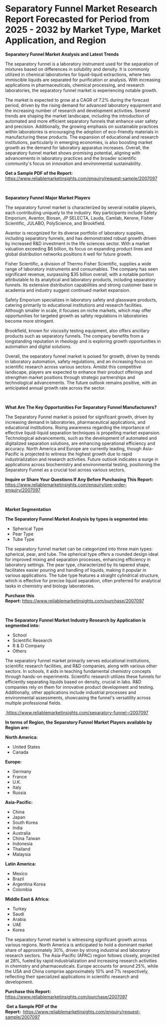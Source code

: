 <p><h1>Separatory Funnel Market Research Report Forecasted for Period from 2025 -  2032 by Market Type, Market Application, and Region</h1></p><p><strong>Separatory Funnel Market Analysis and Latest Trends</strong></p>
<p><p>The separatory funnel is a laboratory instrument used for the separation of mixtures based on differences in solubility and density. It is commonly utilized in chemical laboratories for liquid-liquid extractions, where two immiscible liquids are separated for purification or analysis. With increasing applications in pharmaceuticals, chemical processing, and research laboratories, the separatory funnel market is experiencing notable growth.</p><p>The market is expected to grow at a CAGR of 7.2% during the forecast period, driven by the rising demand for advanced laboratory equipment and the increasing number of research and development activities. Several trends are shaping the market landscape, including the introduction of automated and more efficient separatory funnels that enhance user safety and precision. Additionally, the growing emphasis on sustainable practices within laboratories is encouraging the adoption of eco-friendly materials in manufacturing these products. The expansion of educational and research institutions, particularly in emerging economies, is also boosting market growth as the demand for laboratory apparatus increases. Overall, the separatory funnel market shows promising potential, aligning with advancements in laboratory practices and the broader scientific community's focus on innovation and environmental sustainability.</p></p>
<p><strong>Get a Sample PDF of the Report:&nbsp;</strong> <a href="https://www.reliablemarketinsights.com/enquiry/request-sample/2007097?utm_campaign=3455&utm_medium=2&utm_source=Github&utm_content=ia&utm_term=15042025&utm_id=separatory-funnel">https://www.reliablemarketinsights.com/enquiry/request-sample/2007097</a></p>
<p>&nbsp;</p>
<p><strong>Separatory Funnel Major Market Players</strong></p>
<p><p>The separatory funnel market is characterized by several notable players, each contributing uniquely to the industry. Key participants include Safety Emporium, Avantor, Biosan, JP SELECTA, Lauda, Camlab, Kerone, Fisher Scientific, JULABO, PolyScience, and Brookfield.</p><p>Avantor is recognized for its diverse portfolio of laboratory supplies, including separatory funnels, and has demonstrated robust growth driven by increased R&D investment in the life sciences sector. With a market valuation exceeding $6 billion, its focus on expanding product lines and global distribution networks positions it well for future growth.</p><p>Fisher Scientific, a division of Thermo Fisher Scientific, supplies a wide range of laboratory instruments and consumables. The company has seen significant revenue, surpassing $35 billion overall, with a notable portion attributable to its analytical and laboratory products, including separatory funnels. Its extensive distribution capabilities and strong customer base in academia and industry suggest continued market expansion.</p><p>Safety Emporium specializes in laboratory safety and glassware products, catering primarily to educational institutions and research facilities. Although smaller in scale, it focuses on niche markets, which may offer opportunities for targeted growth as safety regulations in laboratories become more stringent.</p><p>Brookfield, known for viscosity testing equipment, also offers ancillary products such as separatory funnels. The company benefits from a longstanding reputation in rheology and is exploring growth opportunities in automation and digital solutions.</p><p>Overall, the separatory funnel market is poised for growth, driven by trends in laboratory automation, safety regulations, and an increasing focus on scientific research across various sectors. Amidst this competitive landscape, players are expected to enhance their product offerings and strengthen market positions through strategic partnerships and technological advancements. The future outlook remains positive, with an anticipated annual growth rate across the sector.</p></p>
<p>&nbsp;</p>
<p><strong>What Are The Key Opportunities For Separatory Funnel Manufacturers?</strong></p>
<p><p>The Separatory Funnel market is poised for significant growth, driven by increasing demand in laboratories, pharmaceutical applications, and educational institutions. Rising awareness regarding the importance of effective liquid-liquid separation techniques is propelling market expansion. Technological advancements, such as the development of automated and digitalized separation solutions, are enhancing operational efficiency and accuracy. North America and Europe are currently leading, though Asia-Pacific is projected to witness the highest growth due to rapid industrialization and research activities. Future outlook indicates a surge in applications across biochemistry and environmental testing, positioning the Separatory Funnel as a crucial tool across various sectors.</p></p>
<p><strong>Inquire or Share Your Questions If Any Before Purchasing This Report:</strong> <a href="https://www.reliablemarketinsights.com/enquiry/pre-order-enquiry/2007097?utm_campaign=3455&utm_medium=2&utm_source=Github&utm_content=ia&utm_term=15042025&utm_id=separatory-funnel">https://www.reliablemarketinsights.com/enquiry/pre-order-enquiry/2007097</a></p>
<p>&nbsp;</p>
<p><strong>Market Segmentation</strong></p>
<p><strong>The Separatory Funnel Market Analysis by types is segmented into:</strong></p>
<p><ul><li>Spherical Type</li><li>Pear Type</li><li>Tube Type</li></ul></p>
<p><p>The separatory funnel market can be categorized into three main types: spherical, pear, and tube. The spherical type offers a rounded design ideal for improved mixing and separation processes, enhancing efficiency in laboratory settings. The pear type, characterized by its tapered shape, facilitates easier pouring and handling of liquids, making it popular in various applications. The tube type features a straight cylindrical structure, which is effective for precise liquid separation, often preferred for analytical tasks in chemistry and biology laboratories.</p></p>
<p><strong>Purchase this Report:&nbsp;</strong><a href="https://www.reliablemarketinsights.com/purchase/2007097?utm_campaign=3455&utm_medium=2&utm_source=Github&utm_content=ia&utm_term=15042025&utm_id=separatory-funnel">https://www.reliablemarketinsights.com/purchase/2007097</a></p>
<p>&nbsp;</p>
<p><strong>The Separatory Funnel Market Industry Research by Application is segmented into:</strong></p>
<p><ul><li>School</li><li>Scientific Research</li><li>R & D Company</li><li>Others</li></ul></p>
<p><p>The separatory funnel market primarily serves educational institutions, scientific research facilities, and R&D companies, along with various other sectors. In schools, it aids in teaching fundamental chemistry concepts through hands-on experiments. Scientific research utilizes these funnels for efficiently separating liquids based on density, crucial in labs. R&D companies rely on them for innovative product development and testing. Additionally, other applications include industrial processes and environmental assessments, showcasing the funnel's versatility across multiple professional fields.</p></p>
<p><a href="https://www.reliablemarketinsights.com/separatory-funnel-r2007097?utm_campaign=3455&utm_medium=2&utm_source=Github&utm_content=ia&utm_term=15042025&utm_id=separatory-funnel">&nbsp;https://www.reliablemarketinsights.com/separatory-funnel-r2007097</a></p>
<p><strong>In terms of Region, the Separatory Funnel Market Players available by Region are:</strong></p>
<p>
    <p> <strong> North America: </strong>
        <ul>
            <li>United States</li>
            <li>Canada</li>
        </ul>
        </p> 
    <p> <strong> Europe: </strong>
        <ul>
            <li>Germany</li>
            <li>France</li>
            <li>U.K.</li>
            <li>Italy</li>
            <li>Russia</li>
        </ul>
        </p> 
    <p> <strong> Asia-Pacific: </strong>
        <ul>
            <li>China</li>
            <li>Japan</li>
            <li>South Korea</li>
            <li>India</li>
            <li>Australia</li>
            <li>China Taiwan</li>
            <li>Indonesia</li>
            <li>Thailand</li>
            <li>Malaysia</li>
        </ul>
        </p> 
    <p> <strong> Latin America: </strong>
        <ul>
            <li>Mexico</li>
            <li>Brazil</li>
            <li>Argentina Korea</li>
            <li>Colombia</li>
        </ul>
        </p> 
    <p> <strong> Middle East & Africa: </strong>
        <ul>
            <li>Turkey</li>
            <li>Saudi</li>
            <li>Arabia</li>
            <li>UAE</li>
            <li>Korea</li>
        </ul>
    </p>
    </p>
<p><p>The separatory funnel market is witnessing significant growth across various regions. North America is anticipated to hold a dominant market share of approximately 30%, driven by strong industrial and laboratory research sectors. The Asia-Pacific (APAC) region follows closely, projected at 28%, fueled by rapid industrialization and increasing research activities in chemistry and pharmaceuticals. Europe accounts for around 25%, while the USA and China comprise approximately 10% and 7% respectively, reflecting their specialized applications in scientific research and development.</p></p>
<p><strong>Purchase this Report: </strong><a href="https://www.reliablemarketinsights.com/purchase/2007097?utm_campaign=3455&utm_medium=2&utm_source=Github&utm_content=ia&utm_term=15042025&utm_id=separatory-funnel">https://www.reliablemarketinsights.com/purchase/2007097</a></p>
<p>&nbsp;<strong>Get a Sample PDF of the Report:&nbsp;&nbsp;</strong><a href="https://www.reliablemarketinsights.com/enquiry/request-sample/2007097?utm_campaign=3455&utm_medium=2&utm_source=Github&utm_content=ia&utm_term=15042025&utm_id=separatory-funnel">https://www.reliablemarketinsights.com/enquiry/request-sample/2007097</a></p>
<p><strong></strong></p>
<p><p></p><p></p><p></p></p>